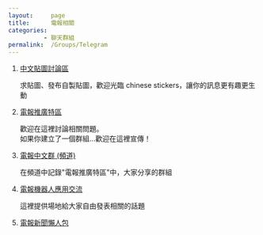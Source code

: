 ```yaml
---
layout:     page
title:      電報相關
categories: 
          - 聊天群組
permalink:  /Groups/Telegram
---
```


1. [中文貼圖討論區](https://telegram.me/joinchat/B4ApyzxHRg6PwJoM5cyNFw)

    求貼圖、發布自製貼圖，歡迎光臨 chinese stickers，讓你的訊息更有趣更生動

2. [電報推廣特區](https://telegram.me/PublicGroupForzh)

    歡迎在這裡討論相關問題。  
    如果你建立了一個群組...歡迎在這裡宣傳！  

3. [電報中文群 (頻道)](https://telegram.me/TopicsTW)

    在頻道中記錄"電報推廣特區"中，大家分享的群組


4. [電報機器人應用交流](https://telegram.me/joinchat/AtZvGj3ENpFCcWoHsyeXmQ)

    這裡提供場地給大家自由發表相關的話題

5. [電報新聞懶人包](https://telegram.me/joinchat/AtZvGj4rGPDI66T3Jx5m9Q)
